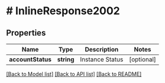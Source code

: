 # # InlineResponse2002

## Properties

Name | Type | Description | Notes
------------ | ------------- | ------------- | -------------
**accountStatus** | **string** | Instance Status | [optional] 

[[Back to Model list]](../../README.md#documentation-for-models) [[Back to API list]](../../README.md#documentation-for-api-endpoints) [[Back to README]](../../README.md)


